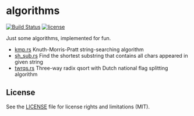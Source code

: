 # algorithms

[![Build Status](https://travis-ci.org/crypto-universe/algorithms.svg?branch=master)](https://travis-ci.org/crypto-universe/algorithms)
[![license](https://img.shields.io/github/license/mashape/apistatus.svg?maxAge=2592000)](https://mit-license.org/)

Just some algorithms, implemented for fun.

- [kmp.rs](../master/src/kmp.rs) Knuth-Morris-Pratt string-searching algorithm
- [sh_sub.rs](../master/src/sh_sub.rs) Find the shortest substring that contains all chars appeared in given string
- [twrqs.rs](../master/src/twrqs.rs) Three-way radix qsort with Dutch national flag splitting algorithm

## License

See the [LICENSE](LICENSE.txt) file for license rights and limitations (MIT).
